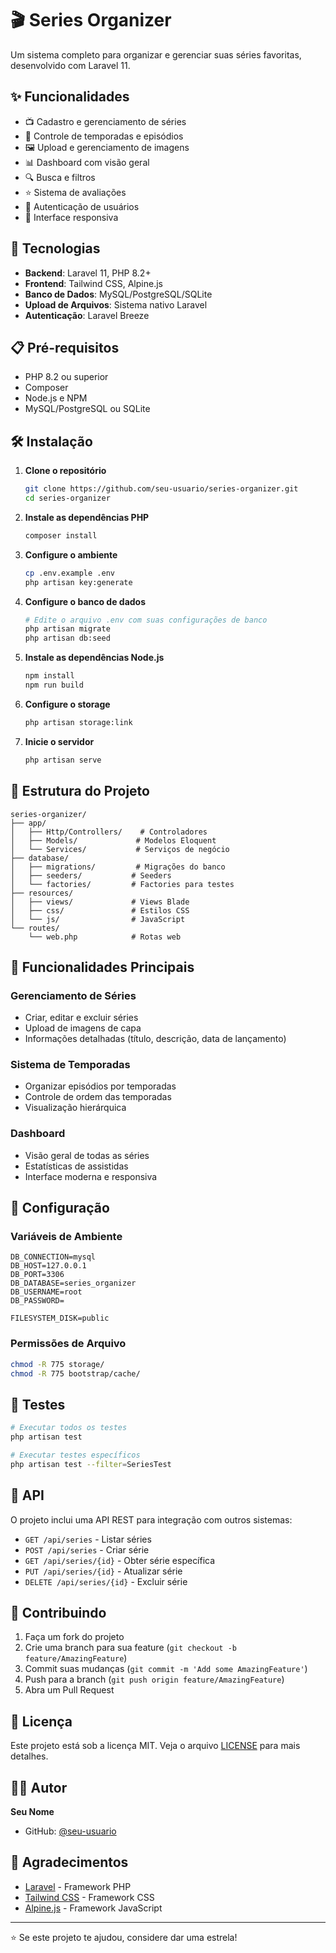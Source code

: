 # 🎬 Series Organizer

Um sistema completo para organizar e gerenciar suas séries favoritas, desenvolvido com Laravel 11.

## ✨ Funcionalidades

- 📺 Cadastro e gerenciamento de séries
- 📅 Controle de temporadas e episódios
- 🖼️ Upload e gerenciamento de imagens
- 📊 Dashboard com visão geral
- 🔍 Busca e filtros
- ⭐ Sistema de avaliações
- 👤 Autenticação de usuários
- 📱 Interface responsiva

## 🚀 Tecnologias

- **Backend**: Laravel 11, PHP 8.2+
- **Frontend**: Tailwind CSS, Alpine.js
- **Banco de Dados**: MySQL/PostgreSQL/SQLite
- **Upload de Arquivos**: Sistema nativo Laravel
- **Autenticação**: Laravel Breeze

## 📋 Pré-requisitos

- PHP 8.2 ou superior
- Composer
- Node.js e NPM
- MySQL/PostgreSQL ou SQLite

## 🛠️ Instalação

1. **Clone o repositório**
   ```bash
   git clone https://github.com/seu-usuario/series-organizer.git
   cd series-organizer
   ```

2. **Instale as dependências PHP**
   ```bash
   composer install
   ```

3. **Configure o ambiente**
   ```bash
   cp .env.example .env
   php artisan key:generate
   ```

4. **Configure o banco de dados**
   ```bash
   # Edite o arquivo .env com suas configurações de banco
   php artisan migrate
   php artisan db:seed
   ```

5. **Instale as dependências Node.js**
   ```bash
   npm install
   npm run build
   ```

6. **Configure o storage**
   ```bash
   php artisan storage:link
   ```

7. **Inicie o servidor**
   ```bash
   php artisan serve
   ```

## 📁 Estrutura do Projeto

```
series-organizer/
├── app/
│   ├── Http/Controllers/    # Controladores
│   ├── Models/             # Modelos Eloquent
│   └── Services/           # Serviços de negócio
├── database/
│   ├── migrations/         # Migrações do banco
│   ├── seeders/           # Seeders
│   └── factories/         # Factories para testes
├── resources/
│   ├── views/             # Views Blade
│   ├── css/               # Estilos CSS
│   └── js/                # JavaScript
└── routes/
    └── web.php            # Rotas web
```

## 🎯 Funcionalidades Principais

### Gerenciamento de Séries
- Criar, editar e excluir séries
- Upload de imagens de capa
- Informações detalhadas (título, descrição, data de lançamento)

### Sistema de Temporadas
- Organizar episódios por temporadas
- Controle de ordem das temporadas
- Visualização hierárquica

### Dashboard
- Visão geral de todas as séries
- Estatísticas de assistidas
- Interface moderna e responsiva

## 🔧 Configuração

### Variáveis de Ambiente

```env
DB_CONNECTION=mysql
DB_HOST=127.0.0.1
DB_PORT=3306
DB_DATABASE=series_organizer
DB_USERNAME=root
DB_PASSWORD=

FILESYSTEM_DISK=public
```

### Permissões de Arquivo

```bash
chmod -R 775 storage/
chmod -R 775 bootstrap/cache/
```

## 🧪 Testes

```bash
# Executar todos os testes
php artisan test

# Executar testes específicos
php artisan test --filter=SeriesTest
```

## 📝 API

O projeto inclui uma API REST para integração com outros sistemas:

- `GET /api/series` - Listar séries
- `POST /api/series` - Criar série
- `GET /api/series/{id}` - Obter série específica
- `PUT /api/series/{id}` - Atualizar série
- `DELETE /api/series/{id}` - Excluir série

## 🤝 Contribuindo

1. Faça um fork do projeto
2. Crie uma branch para sua feature (`git checkout -b feature/AmazingFeature`)
3. Commit suas mudanças (`git commit -m 'Add some AmazingFeature'`)
4. Push para a branch (`git push origin feature/AmazingFeature`)
5. Abra um Pull Request

## 📄 Licença

Este projeto está sob a licença MIT. Veja o arquivo [LICENSE](LICENSE) para mais detalhes.

## 👨‍💻 Autor

**Seu Nome**
- GitHub: [@seu-usuario](https://github.com/seu-usuario)

## 🙏 Agradecimentos

- [Laravel](https://laravel.com) - Framework PHP
- [Tailwind CSS](https://tailwindcss.com) - Framework CSS
- [Alpine.js](https://alpinejs.dev) - Framework JavaScript

---

⭐ Se este projeto te ajudou, considere dar uma estrela!
